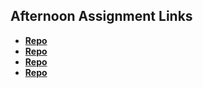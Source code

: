 ## Afternoon Assignment Links

* **[Repo](https://github.com/LauraAlspaugh/game-night)**
* **[Repo](https://github.com/LauraAlspaugh/<ASSIGNMENT_REPO>)**
* **[Repo](https://github.com/LauraAlspaugh/<ASSIGNMENT_REPO>)**
* **[Repo](https://github.com/LauraAlspaugh/<ASSIGNMENT_REPO>)**
